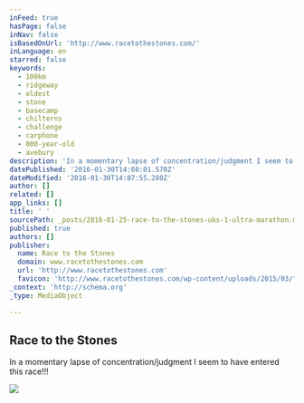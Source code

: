 ```yaml
---
inFeed: true
hasPage: false
inNav: false
isBasedOnUrl: 'http://www.racetothestones.com/'
inLanguage: en
starred: false
keywords:
  - 100km
  - ridgeway
  - oldest
  - stone
  - basecamp
  - chilterns
  - challenge
  - carphone
  - 000-year-old
  - avebury
description: 'In a momentary lapse of concentration/judgment I seem to have entered this race!!! The Dixons Carphone Race to the Stones is a fully supported 100km challenge along the iconic Ridgeway. Whether you run it or walk it, complete it in one go or stay overnight in our basecamp, the event is guaranteed to be the challenge of a lifetime.'
datePublished: '2016-01-30T14:08:01.570Z'
dateModified: '2016-01-30T14:07:55.280Z'
author: []
related: []
app_links: []
title: ' '
sourcePath: _posts/2016-01-25-race-to-the-stones-uks-1-ultra-marathon.md
published: true
authors: []
publisher:
  name: Race to the Stones
  domain: www.racetothestones.com
  url: 'http://www.racetothestones.com'
  favicon: 'http://www.racetothestones.com/wp-content/uploads/2015/03/favicon.png'
_context: 'http://schema.org'
_type: MediaObject

---
```

<article style=""><h1>Race to the Stones</h1><p>In a momentary lapse of concentration/judgment I seem to have entered this race!!!</p><img src="https://s3-us-west-2.amazonaws.com/the-grid-img/p/e85f9305fc4af09ef8baec94ec62c339e2533b06.png" /></article>

#